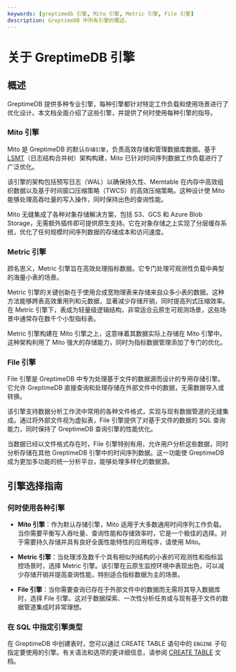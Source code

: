 ```yaml
---
keywords: [greptimedb 引擎, Mito 引擎, Metric 引擎, File 引擎]
description: GreptimeDB 中所有引擎的概述。
---
```


# 关于 GreptimeDB 引擎

## 概述

GreptimeDB 提供多种专业引擎，每种引擎都针对特定工作负载和使用场景进行了优化设计。本文档全面介绍了这些引擎，并提供了何时使用每种引擎的指导。

### Mito 引擎

Mito 是 GreptimeDB 的默认`存储引擎`，负责高效存储和管理数据库数据。基于 [LSMT][1]（日志结构合并树）架构构建，Mito 已针对时间序列数据工作负载进行了广泛优化。

该引擎的架构包括预写日志（WAL）以确保持久性、Memtable 在内存中高效组织数据以及基于时间窗口压缩策略（TWCS）的高效压缩策略。这种设计使 Mito 能够处理高吞吐量的写入操作，同时保持出色的查询性能。

Mito 无缝集成了各种对象存储解决方案，包括 S3、GCS 和 Azure Blob Storage，无需额外插件即可提供原生支持。它在对象存储之上实现了分层缓存系统，优化了任何规模时间序列数据的存储成本和访问速度。

[1]: https://en.wikipedia.org/wiki/Log-structured_merge-tree

### Metric 引擎

顾名思义，Metric 引擎旨在高效处理指标数据。它专门处理可观测性负载中典型的海量小表的场景。

Metric 引擎的关键创新在于使用合成宽物理表来存储来自众多小表的数据。这种方法能够跨表高效重用列和元数据，显著减少存储开销，同时提高列式压缩效率。在 Metric 引擎下，表成为轻量级逻辑结构，非常适合云原生可观测场景，这些场景中通常存在数千个小型指标表。

Metric 引擎构建在 Mito 引擎之上，这意味着其数据实际上存储在 Mito 引擎中。这种架构利用了 Mito 强大的存储能力，同时为指标数据管理添加了专门的优化。

### File 引擎

File 引擎是 GreptimeDB 中专为处理基于文件的数据源而设计的专用存储引擎。它允许 GreptimeDB 直接查询和处理存储在外部文件中的数据，无需数据导入或转换。

该引擎支持数据分析工作流中常用的各种文件格式，实现与现有数据管道的无缝集成。通过将外部文件视为虚拟表，File 引擎提供了对基于文件的数据的 SQL 查询能力，同时保持了 GreptimeDB 查询引擎的性能优化。

当数据已经以文件格式存在时，File 引擎特别有用，允许用户分析这些数据，同时分析存储在其他 GreptimeDB 引擎中的时间序列数据。这一功能使 GreptimeDB 成为更加多功能的统一分析平台，能够处理多样化的数据源。

## 引擎选择指南

### 何时使用各种引擎

- **Mito 引擎**：作为默认存储引擎，Mito 适用于大多数通用时间序列工作负载。当你需要平衡写入吞吐量、查询性能和存储效率时，它是一个极佳的选择。对于需要持久存储并具有良好全面性能特性的应用程序，请使用 Mito。

- **Metric 引擎**：当处理涉及数千个具有相似列结构的小表的可观测性和指标监控场景时，选择 Metric 引擎。该引擎在云原生监控环境中表现出色，可以减少存储开销并提高查询性能，特别适合指标数据为主的场景。

- **File 引擎**：当你需要查询已存在于外部文件中的数据而无需将其导入数据库时，选择 File 引擎。这对于数据探索、一次性分析任务或与现有基于文件的数据管道集成时非常理想。

### 在 SQL 中指定引擎类型

在 GreptimeDB 中创建表时，您可以通过 CREATE TABLE 语句中的 `ENGINE` 子句指定要使用的引擎。有关语法和选项的更详细信息，请参阅 [CREATE TABLE](/reference/sql/create.md#create-table) 文档。
